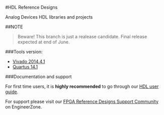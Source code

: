 #HDL Reference Designs

Analog Devices HDL libraries and projects

##NOTE

>Beware! This branch is just a realease candidate. Final release expected at end of June.

###Tools version:
- [Vivado 2014.4.1]
- [Quartus 14.1]

###Documentation and support

For first time users, it is **highly recommended** to go through our [HDL user guide].

For support please visit our [FPGA Reference Designs Support Community] on EngineerZone.

[Vivado 2014.4.1]:http://www.xilinx.com/content/xilinx/en/downloadNav/vivado-design-tools/2014-4.html
[Quartus 14.1]:http://dl.altera.com/14.1/?edition=subscription
[HDL user guide]:http://wiki.analog.com/resources/fpga/docs/hdl
[FPGA Reference Designs Support Community]:http://ez.analog.com/community/fpga
